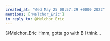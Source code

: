 ```yaml
---
created_at: "Wed May 25 00:57:29 +0000 2022"
mentions: ['Melchor_Eric']
in_reply_to: @Melchor_Eric
---
```


@Melchor_Eric Hmm, gotta go with B I think...